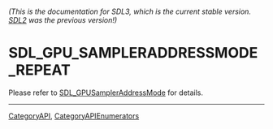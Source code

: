 ###### (This is the documentation for SDL3, which is the current stable version. [SDL2](https://wiki.libsdl.org/SDL2/) was the previous version!)
# SDL_GPU_SAMPLERADDRESSMODE_REPEAT

Please refer to [SDL_GPUSamplerAddressMode](SDL_GPUSamplerAddressMode) for details.

----
[CategoryAPI](CategoryAPI), [CategoryAPIEnumerators](CategoryAPIEnumerators)


